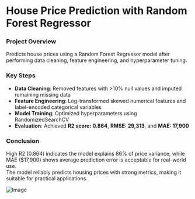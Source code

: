 # House Price Prediction with Random Forest Regressor  

### Project Overview  
Predicts house prices using a Random Forest Regressor model after performing data cleaning, feature engineering, and hyperparameter tuning.  

### Key Steps  
- **Data Cleaning**: Removed features with >10% null values and imputed remaining missing data  
- **Feature Engineering**: Log-transformed skewed numerical features and label-encoded categorical variables  
- **Model Training**: Optimized hyperparameters using RandomizedSearchCV  
- **Evaluation**: Achieved **R2 score: 0.864**, **RMSE: 29,313**, and **MAE: 17,900**  

### Conclusion
High R2 (0.864) indicates the model explains 86% of price variance, while MAE ($17,900) shows average prediction error is acceptable for real-world use.  
The model reliably predicts housing prices with strong metrics, making it suitable for practical applications.

<div style="display: flex; justify-content: space-between; align-items: center;">
  <img src="https://github.com/user-attachments/assets/6bbbb081-1887-4d35-9a2b-0d3f8647e886" alt="Image">
</div>
